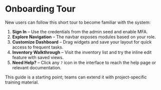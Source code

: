 # Onboarding Tour

New users can follow this short tour to become familiar with the system:

1. **Sign In** – Use the credentials from the admin seed and enable MFA.
2. **Explore Navigation** – The navbar exposes modules based on your role.
3. **Customize Dashboard** – Drag widgets and save your layout for quick
   access to frequent tasks.
4. **Inventory Walkthrough** – Visit the inventory list and try the
   inline edit feature with saved views.
5. **Need Help?** – Click any `?` icon in the interface to reach the help
   page or relevant documentation.

This guide is a starting point; teams can extend it with project-specific
training material.
